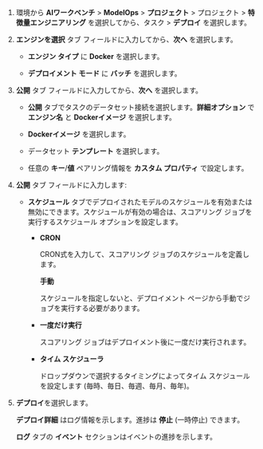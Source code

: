 1.  環境から **AIワークベンチ** > **ModelOps** > **プロジェクト** > プロジェクト > **特徴量エンジニアリング** を選択してから、タスク > **デプロイ** を選択します。


1.  **エンジンを選択** タブ フィールドに入力してから、**次へ** を選択します。

    -   **エンジン タイプ** に **Docker** を選択します。


    -   **デプロイメント モード** に **バッチ** を選択します。


1.  **公開** タブ フィールドに入力してから、**次へ** を選択します。

    -   **公開** タブでタスクのデータセット接続を選択します。**詳細オプション** で **エンジン名** と **Dockerイメージ** を選択します。


    -   **Dockerイメージ** を選択します。


    -   データセット **テンプレート** を選択します。


    -   任意の **キー**/**値** ペアリング情報を **カスタム プロパティ** で設定します。


1.  **公開** タブ フィールドに入力します:

    -   **スケジュール** タブでデプロイされたモデルのスケジュールを有効または無効にできます。スケジュールが有効の場合は、スコアリング ジョブを実行するスケジュール オプションを設定します。

        -   **CRON**

            CRON式を入力して、スコアリング ジョブのスケジュールを定義します。

            **手動**

            スケジュールを指定しないと、デプロイメント ページから手動でジョブを実行する必要があります。


        -   **一度だけ実行**

            スコアリング ジョブはデプロイメント後に一度だけ実行されます。


        -   **タイム スケジューラ**

            ドロップダウンで選択するタイミングによってタイム スケジュールを設定します (毎時、毎日、毎週、毎月、毎年)。


1.  **デプロイ**を選択します。

    **デプロイ詳細** はログ情報を示します。進捗は **停止** (一時停止) できます。

    **ログ** タブの **イベント** セクションはイベントの進捗を示します。


